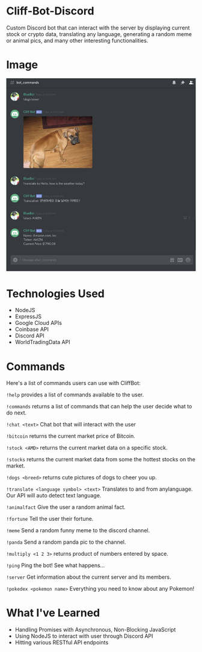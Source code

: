 # Cliff-Bot-Discord

Custom Discord bot that can interact with the server by displaying current stock or crypto data, translating any language, generating a random meme or animal pics, and many other interesting functionalities.

# Image

<img src='Images/bot_test.png' heigth='500'>

# Technologies Used

- NodeJS
- ExpressJS
- Google Cloud APIs
- Coinbase API
- Discord API
- WorldTradingData API

# Commands

Here's a list of commands users can use with CliffBot:

`!help` provides a list of commands available to the user.

`!commands` returns a list of commands that can help the user decide what to do next.

`!chat <text>` Chat bot that will interact with the user

`!bitcoin` returns the current market price of Bitcoin.

`!stock <AMD>` returns the current market data on a specific stock.

`!stocks` returns the current market data from some the hottest stocks on the market.

`!dogs <breed>` returns cute pictures of dogs to cheer you up.

`!translate <language symbol> <text>` Translates to and from anylanguage. Our API will auto detect text language.

`!animalfact` Give the user a random animal fact.

`!fortune` Tell the user their fortune.

`!meme` Send a random funny meme to the discord channel.

`!panda` Send a random panda pic to the channel.

`!multiply <1 2 3>` returns product of numbers entered by space.

`!ping` Ping the bot! See what happens...

`!server` Get information about the current server and its members.

`!pokedex <pokemon name>` Everything you need to know about any Pokemon!

# What I've Learned

- Handling Promises with Asynchronous, Non-Blocking JavaScript
- Using NodeJS to interact with user through Discord API
- Hitting various RESTful API endpoints

